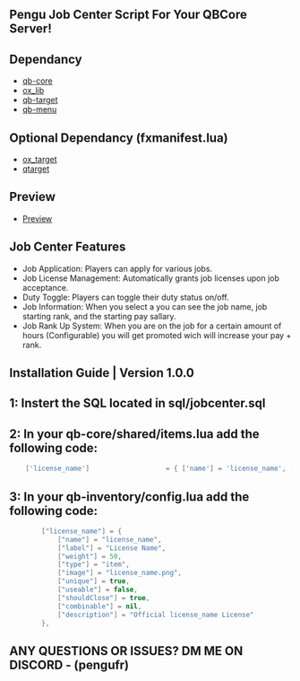 ## Pengu Job Center Script For Your QBCore Server!

## Dependancy
* [qb-core](https://github.com/qbcore-framework/qb-core)
* [ox_lib](https://github.com/overextended/ox_lib)
* [qb-target](https://github.com/qbcore-framework/qb-target)
* [qb-menu](https://github.com/qbcore-framework/qb-menu)

## Optional Dependancy (fxmanifest.lua)
* [ox_target](https://github.com/overextended/ox_target)
* [qtarget](https://github.com/overextended/qtarget/releases)

## Preview
* [Preview](Soon)

## Job Center Features
* Job Application: Players can apply for various jobs.
* Job License Management: Automatically grants job licenses upon job acceptance.
* Duty Toggle: Players can toggle their duty status on/off.
* Job Information: When you select a you can see the job name, job starting rank, and the starting pay sallary.
* Job Rank Up System: When you are on the job for a certain amount of hours (Configurable) you will get promoted wich will increase your pay + rank.

## Installation Guide | Version 1.0.0

## 1: Instert the SQL located in sql/jobcenter.sql

## 2: In your qb-core/shared/items.lua add the following code:

```lua 
    ['license_name']                   = { ['name'] = 'license_name', ['label'] = 'License Name', ['weight'] = 50, ['type'] = 'item', ['image'] = 'license_name.png', ['unique'] = true, ['useable'] = false, ['shouldClose'] = true, ['combinable'] = nil, ['description'] = 'Official license_name License' },
```

## 3: In your qb-inventory/config.lua add the following code:

```lua -- pengu-jobcenter Licenses
        ["license_name"] = {
            ["name"] = "license_name",
            ["label"] = "License Name",
            ["weight"] = 50,
            ["type"] = "item",
            ["image"] = "license_name.png",
            ["unique"] = true,
            ["useable"] = false,
            ["shouldClose"] = true,
            ["combinable"] = nil,
            ["description"] = "Official license_name License"
        },
```

## ANY QUESTIONS OR ISSUES? DM ME ON DISCORD - (pengufr)
